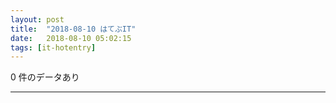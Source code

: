 ```yaml
---
layout: post
title:  "2018-08-10 はてぶIT"
date:   2018-08-10 05:02:15
tags: [it-hotentry]
---
```

0 件のデータあり

<hr>
